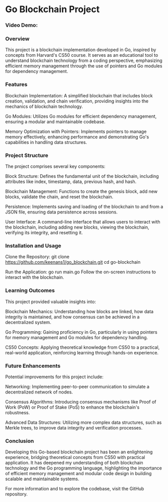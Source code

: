 # Go Blockchain Project
### Video Demo:  
<URL HERE>

### Overview
This project is a blockchain implementation developed in Go, inspired by concepts from Harvard's CS50 course. It serves as an educational tool to understand blockchain technology from a coding perspective, emphasizing efficient memory management through the use of pointers and Go modules for dependency management.

### Features
Blockchain Implementation: A simplified blockchain that includes block creation, validation, and chain verification, providing insights into the mechanics of blockchain technology.

Go Modules: Utilizes Go modules for efficient dependency management, ensuring a modular and maintainable codebase.

Memory Optimization with Pointers: Implements pointers to manage memory effectively, enhancing performance and demonstrating Go's capabilities in handling data structures.

### Project Structure
The project comprises several key components:

Block Structure: 
Defines the fundamental unit of the blockchain, including attributes like index, timestamp, data, previous hash, and hash.

Blockchain Management: 
Functions to create the genesis block, add new blocks, validate the chain, and reset the blockchain.

Persistence: 
Implements saving and loading of the blockchain to and from a JSON file, ensuring data persistence across sessions.

User Interface: 
A command-line interface that allows users to interact with the blockchain, including adding new blocks, viewing the blockchain, verifying its integrity, and resetting it.

### Installation and Usage
Clone the Repository:
git clone https://github.com/keenans1/go_blockchain.git
cd go-blockchain

Run the Application:
go run main.go
Follow the on-screen instructions to interact with the blockchain.

### Learning Outcomes
This project provided valuable insights into:

Blockchain Mechanics: 
Understanding how blocks are linked, how data integrity is maintained, and how consensus can be achieved in a decentralized system.

Go Programming: 
Gaining proficiency in Go, particularly in using pointers for memory management and Go modules for dependency handling.

CS50 Concepts: 
Applying theoretical knowledge from CS50 to a practical, real-world application, reinforcing learning through hands-on experience.

### Future Enhancements
Potential improvements for this project include:

Networking: Implementing peer-to-peer communication to simulate a decentralized network of nodes.

Consensus Algorithms: Introducing consensus mechanisms like Proof of Work (PoW) or Proof of Stake (PoS) to enhance the blockchain's robustness.

Advanced Data Structures: Utilizing more complex data structures, such as Merkle trees, to improve data integrity and verification processes.

### Conclusion
Developing this Go-based blockchain project has been an enlightening experience, bridging theoretical concepts from CS50 with practical application. It has deepened my understanding of both blockchain technology and the Go programming language, highlighting the importance of efficient memory management and modular code design in building scalable and maintainable systems.

For more information and to explore the codebase, visit the GitHub repository.